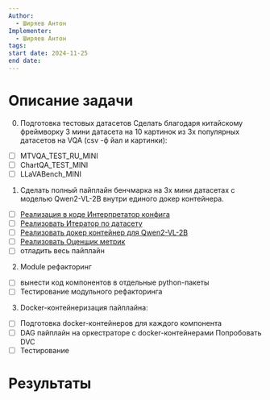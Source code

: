 ```yaml
---
Author:
  - Ширяев Антон
Implementer:
  - Ширяев Антон
tags: 
start date: 2024-11-25
end date:
---
```

# Описание задачи

0. Подготовка тестовых датасетов
Сделать благодаря китайскому фреймворку 3 мини датасета на 10 картинок из 3х популярных датасетов на VQA (csv -ф йал и картинки):
* [ ] MTVQA_TEST_RU_MINI
* [ ] ChartQA_TEST_MINI
* [ ] LLaVABench_MINI

1. Сделать полный пайплайн бенчмарка на 3х мини датасетах с моделью Qwen2-VL-2B внутри единого докер контейнера.
* [ ] [Реализация в коде Интерпретатор конфига](Реализация%20в%20коде%20Интерпретатор%20конфига.md)
* [ ] [Реализовать Итератор по датасету](Реализовать%20Итератор%20по%20датасету.md)
* [ ] [Реализовать докер контейнер для Qwen2-VL-2B](Реализовать%20докер%20контейнер%20для%20Qwen2-VL-2B.md)
* [ ] [Реализовать Оценщик метрик](Реализовать%20Оценщик%20метрик.md)
* [ ] отладить весь пайплайн

2. Module рефакторинг
* [ ] вынести код компонентов в отдельные python-пакеты
* [ ] Тестирование модульного рефакторинга

3. Docker-контейнеризация пайплайна:
* [ ] Подготовка docker-контейнеров для каждого компонента
* [ ] DAG пайплайн на оркестраторе с docker-контейнерами
Попробовать DVC
* [ ] Тестирование
# Результаты
